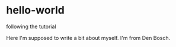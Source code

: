 # hello-world
following the tutorial

Here I'm supposed to write a bit about myself. I'm from Den Bosch.
